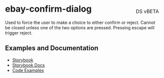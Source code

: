 <h1 style='display: flex; justify-content: space-between; align-items: center;'>
    <span>
        ebay-confirm-dialog
    </span>
    <span style='font-weight: normal; font-size: medium; margin-bottom: -15px;'>
        DS vBETA
    </span>
</h1>

Used to force the user to make a choice to either confirm or reject. Cannot be closed unless one of the two options are pressed. Pressing escape will trigger reject.

## Examples and Documentation

-   [Storybook](https://ebay.github.io/ebayui-core/?path=/story/dialogs-ebay-confirm-dialog)
-   [Storybook Docs](https://ebay.github.io/ebayui-core/?path=/docs/dialogs-ebay-confirm-dialog)
-   [Code Examples](https://github.com/eBay/ebayui-core/tree/master/src/components/ebay-confirm-dialog/examples)
